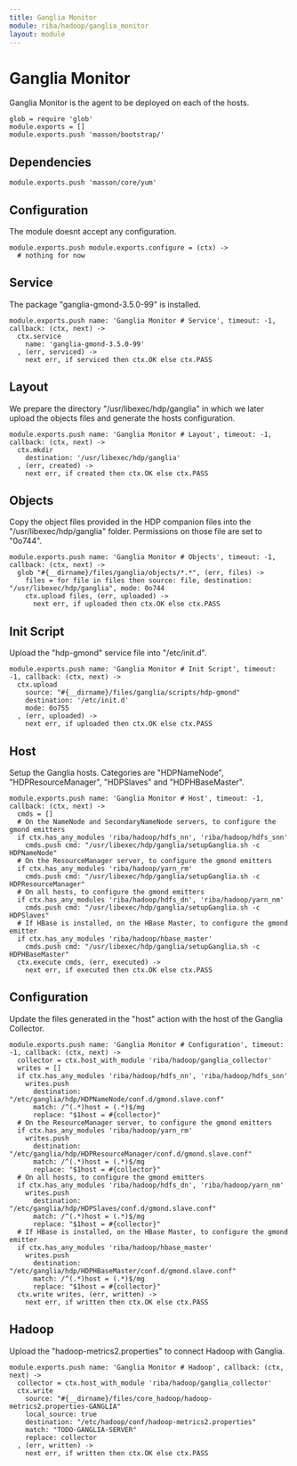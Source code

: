 ```yaml
---
title: Ganglia Monitor
module: riba/hadoop/ganglia_monitor
layout: module
---
```


# Ganglia Monitor

Ganglia Monitor is the agent to be deployed on each of the hosts.

    glob = require 'glob'
    module.exports = []
    module.exports.push 'masson/bootstrap/'

## Dependencies

    module.exports.push 'masson/core/yum'

## Configuration

The module doesnt accept any configuration.

    module.exports.push module.exports.configure = (ctx) ->
      # nothing for now

## Service

The package "ganglia-gmond-3.5.0-99" is installed.

    module.exports.push name: 'Ganglia Monitor # Service', timeout: -1, callback: (ctx, next) ->
      ctx.service
        name: 'ganglia-gmond-3.5.0-99'
      , (err, serviced) ->
        next err, if serviced then ctx.OK else ctx.PASS

## Layout

We prepare the directory "/usr/libexec/hdp/ganglia" in which we later upload
the objects files and generate the hosts configuration.

    module.exports.push name: 'Ganglia Monitor # Layout', timeout: -1, callback: (ctx, next) ->
      ctx.mkdir
        destination: '/usr/libexec/hdp/ganglia'
      , (err, created) ->
        next err, if created then ctx.OK else ctx.PASS

## Objects

Copy the object files provided in the HDP companion files into the 
"/usr/libexec/hdp/ganglia" folder. Permissions on those file are set to "0o744".

    module.exports.push name: 'Ganglia Monitor # Objects', timeout: -1, callback: (ctx, next) ->
      glob "#{__dirname}/files/ganglia/objects/*.*", (err, files) ->
        files = for file in files then source: file, destination: "/usr/libexec/hdp/ganglia", mode: 0o744
        ctx.upload files, (err, uploaded) ->
          next err, if uploaded then ctx.OK else ctx.PASS

## Init Script

Upload the "hdp-gmond" service file into "/etc/init.d".

    module.exports.push name: 'Ganglia Monitor # Init Script', timeout: -1, callback: (ctx, next) ->
      ctx.upload
        source: "#{__dirname}/files/ganglia/scripts/hdp-gmond"
        destination: '/etc/init.d'
        mode: 0o755
      , (err, uploaded) ->
        next err, if uploaded then ctx.OK else ctx.PASS

## Host

Setup the Ganglia hosts. Categories are "HDPNameNode", "HDPResourceManager", 
"HDPSlaves" and "HDPHBaseMaster".

    module.exports.push name: 'Ganglia Monitor # Host', timeout: -1, callback: (ctx, next) ->
      cmds = []
      # On the NameNode and SecondaryNameNode servers, to configure the gmond emitters
      if ctx.has_any_modules 'riba/hadoop/hdfs_nn', 'riba/hadoop/hdfs_snn'
        cmds.push cmd: "/usr/libexec/hdp/ganglia/setupGanglia.sh -c HDPNameNode"
      # On the ResourceManager server, to configure the gmond emitters
      if ctx.has_any_modules 'riba/hadoop/yarn_rm'
        cmds.push cmd: "/usr/libexec/hdp/ganglia/setupGanglia.sh -c HDPResourceManager"
      # On all hosts, to configure the gmond emitters
      if ctx.has_any_modules 'riba/hadoop/hdfs_dn', 'riba/hadoop/yarn_nm'
        cmds.push cmd: "/usr/libexec/hdp/ganglia/setupGanglia.sh -c HDPSlaves"
      # If HBase is installed, on the HBase Master, to configure the gmond emitter
      if ctx.has_any_modules 'riba/hadoop/hbase_master'
        cmds.push cmd: "/usr/libexec/hdp/ganglia/setupGanglia.sh -c HDPHBaseMaster"
      ctx.execute cmds, (err, executed) ->
        next err, if executed then ctx.OK else ctx.PASS

## Configuration

Update the files generated in the "host" action with the host of the Ganglia Collector.

    module.exports.push name: 'Ganglia Monitor # Configuration', timeout: -1, callback: (ctx, next) ->
      collector = ctx.host_with_module 'riba/hadoop/ganglia_collector'
      writes = []
      if ctx.has_any_modules 'riba/hadoop/hdfs_nn', 'riba/hadoop/hdfs_snn'
        writes.push
          destination: "/etc/ganglia/hdp/HDPNameNode/conf.d/gmond.slave.conf"
          match: /^(.*)host = (.*)$/mg
          replace: "$1host = #{collector}"
      # On the ResourceManager server, to configure the gmond emitters
      if ctx.has_any_modules 'riba/hadoop/yarn_rm'
        writes.push
          destination: "/etc/ganglia/hdp/HDPResourceManager/conf.d/gmond.slave.conf"
          match: /^(.*)host = (.*)$/mg
          replace: "$1host = #{collector}"
      # On all hosts, to configure the gmond emitters
      if ctx.has_any_modules 'riba/hadoop/hdfs_dn', 'riba/hadoop/yarn_nm'
        writes.push
          destination: "/etc/ganglia/hdp/HDPSlaves/conf.d/gmond.slave.conf"
          match: /^(.*)host = (.*)$/mg
          replace: "$1host = #{collector}"
      # If HBase is installed, on the HBase Master, to configure the gmond emitter
      if ctx.has_any_modules 'riba/hadoop/hbase_master'
        writes.push
          destination: "/etc/ganglia/hdp/HDPHBaseMaster/conf.d/gmond.slave.conf"
          match: /^(.*)host = (.*)$/mg
          replace: "$1host = #{collector}"
      ctx.write writes, (err, written) ->
        next err, if written then ctx.OK else ctx.PASS

## Hadoop

Upload the "hadoop-metrics2.properties" to connect Hadoop with Ganglia.

    module.exports.push name: 'Ganglia Monitor # Hadoop', callback: (ctx, next) ->
      collector = ctx.host_with_module 'riba/hadoop/ganglia_collector'
      ctx.write
        source: "#{__dirname}/files/core_hadoop/hadoop-metrics2.properties-GANGLIA"
        local_source: true
        destination: "/etc/hadoop/conf/hadoop-metrics2.properties"
        match: "TODO-GANGLIA-SERVER"
        replace: collector
      , (err, written) ->
        next err, if written then ctx.OK else ctx.PASS








